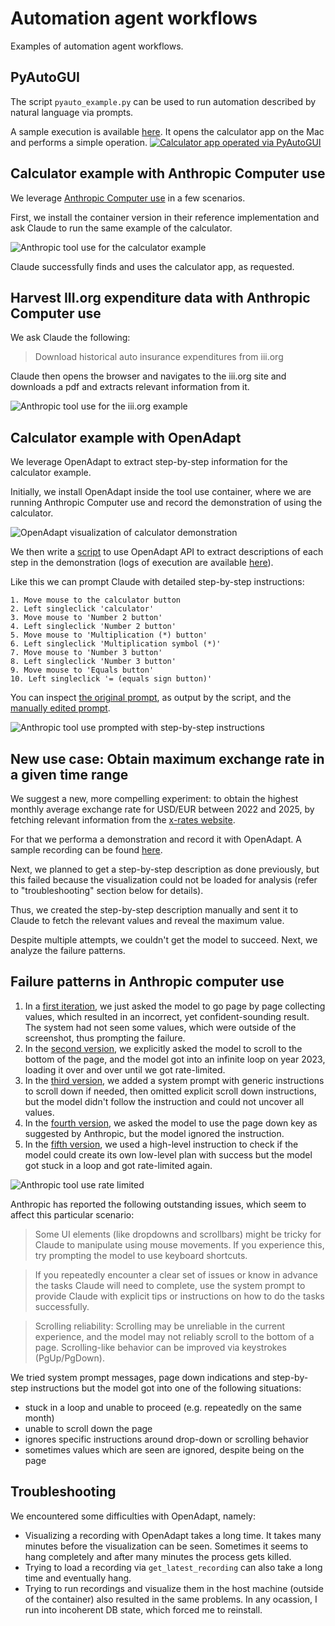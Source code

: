 # Automation agent workflows

Examples of automation agent workflows.

## PyAutoGUI
The script `pyauto_example.py` can be used to run automation described by natural language via prompts.

A sample execution is available [here](./outputs/calculator_example_pyautogui.mp4).
It opens the calculator app on the Mac and performs a simple operation.
[![Calculator app operated via PyAutoGUI](https://img.youtube.com/vi/-sRKrTocaPU/hqdefault.jpg)](https://www.youtube.com/embed/-sRKrTocaPU)

## Calculator example with Anthropic Computer use

We leverage [Anthropic Computer use](https://docs.anthropic.com/en/docs/build-with-claude/computer-use) in a few scenarios.

First, we install the container version in their reference implementation and ask Claude to run the same example of the calculator.

![Anthropic tool use for the calculator example](./outputs/calculator_example_tool_use_claude.png)

Claude successfully finds and uses the calculator app, as requested.

## Harvest III.org expenditure data with Anthropic Computer use

We ask Claude the following:
> Download historical auto insurance expenditures from iii.org

Claude then opens the browser and navigates to the iii.org site and downloads a pdf and extracts relevant information from it.

![Anthropic tool use for the iii.org example](./outputs/iii_expenditure_example_tool_use_claude.png)

## Calculator example with OpenAdapt

We leverage OpenAdapt to extract step-by-step information for the calculator example.

Initially, we install OpenAdapt inside the tool use container, where we are running Anthropic Computer use and record the demonstration of using the calculator.

![OpenAdapt visualization of calculator demonstration](./outputs//openadapt_recording_visualization_inside_vm.png)

We then write a [script](./get_recording_description.py) to use OpenAdapt API to extract descriptions of each step in the demonstration (logs of execution are available [here](./get_recording_description.log)).

Like this we can prompt Claude with detailed step-by-step instructions:
```
1. Move mouse to the calculator button
2. Left singleclick 'calculator'
3. Move mouse to 'Number 2 button'
4. Left singleclick 'Number 2 button'
5. Move mouse to 'Multiplication (*) button'
6. Left singleclick 'Multiplication symbol (*)'
7. Move mouse to 'Number 3 button'
8. Left singleclick 'Number 3 button'
9. Move mouse to 'Equals button'
10. Left singleclick '= (equals sign button)'
```

You can inspect [the original prompt](./prompt_calculator_original.txt), as output by the script, and the [manually edited prompt](./prompt_calculator_edited.txt).

![Anthropic tool use prompted with step-by-step instructions](./outputs/calculator_example_tool_use_prompted_by_OpenAdapt_descriptions.png)

## New use case: Obtain maximum exchange rate in a given time range

We suggest a new, more compelling experiment: to obtain the highest monthly average exchange rate for USD/EUR between 2022 and 2025, by fetching relevant information from the [x-rates website](https://www.x-rates.com/average/).

For that we performa a demonstration and record it with OpenAdapt. A sample recording can be found [here](./outputs/exchange_rate_flow_visualization.pdf).

Next, we planned to get a step-by-step description as done previously, but this failed because the visualization could not be loaded for analysis (refer to "troubleshooting" section below for details).

Thus, we created the step-by-step description manually and sent it to Claude to fetch the relevant values and reveal the maximum value.

Despite multiple attempts, we couldn't get the model to succeed. Next, we analyze the failure patterns.

## Failure patterns in Anthropic computer use

1. In a [first iteration](./prompt_exchange_rate_v1.py), we just asked the model to go page by page collecting values, which resulted in an incorrect, yet confident-sounding result. The system had not seen some values, which were outside of the screenshot, thus prompting the failure.
2. In the [second version](./prompt_exchange_rate_v2.txt), we explicitly asked the model to scroll to the bottom of the page, and the model got into an infinite loop on year 2023, loading it over and over until we got rate-limited.
3. In the [third version](./prompt_exchange_rate_v3.txt), we added a system prompt with generic instructions to scroll down if needed, then omitted explicit scroll down instructions, but the model didn't follow the instruction and could not uncover all values.
4. In the [fourth version](./prompt_exchange_rate_v4.txt), we asked the model to use the page down key as suggested by Anthropic, but the model ignored the instruction.
5. In the [fifth version](./prompt_exchange_rate_v5.txt), we used a high-level instruction to check if the model could create its own low-level plan with success but the model got stuck in a loop and got rate-limited again.

![Anthropic tool use rate limited](./outputs/anthropic_tool_use_rate_limited.png)

Anthropic has reported the following outstanding issues, which seem to affect this particular scenario:
> Some UI elements (like dropdowns and scrollbars) might be tricky for Claude to manipulate using mouse movements. If you experience this, try prompting the model to use keyboard shortcuts.

> If you repeatedly encounter a clear set of issues or know in advance the tasks Claude will need to complete, use the system prompt to provide Claude with explicit tips or instructions on how to do the tasks successfully.

> Scrolling reliability: Scrolling may be unreliable in the current experience, and the model may not reliably scroll to the bottom of a page. Scrolling-like behavior can be improved via keystrokes (PgUp/PgDown).

We tried system prompt messages, page down indications and step-by-step instructions but the model got into one of the following situations:
* stuck in a loop and unable to proceed (e.g. repeatedly on the same month)
* unable to scroll down the page
* ignores specific instructions around drop-down or scrolling behavior
* sometimes values which are seen are ignored, despite being on the page


## Troubleshooting

We encountered some difficulties with OpenAdapt, namely:
* Visualizing a recording with OpenAdapt takes a long time. It takes many minutes before the visualization can be seen. Sometimes it seems to hang completely and after many minutes the process gets killed.
* Trying to load a recording via `get_latest_recording` can also take a long time and eventually hang.
* Trying to run recordings and visualize them in the host machine (outside of the container) also resulted in the same problems. In any ocassion, I run into incoherent DB state, which forced me to reinstall.



